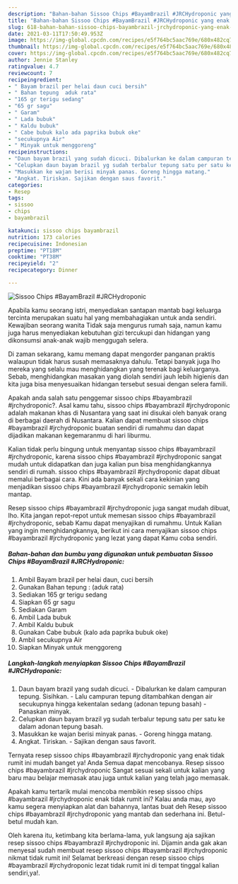 ```yaml
---
description: "Bahan-bahan Sissoo Chips #BayamBrazil #JRCHydroponic yang enak dan Mudah Dibuat"
title: "Bahan-bahan Sissoo Chips #BayamBrazil #JRCHydroponic yang enak dan Mudah Dibuat"
slug: 618-bahan-bahan-sissoo-chips-bayambrazil-jrchydroponic-yang-enak-dan-mudah-dibuat
date: 2021-03-11T17:50:49.953Z
image: https://img-global.cpcdn.com/recipes/e5f764bc5aac769e/680x482cq70/sissoo-chips-bayambrazil-jrchydroponic-foto-resep-utama.jpg
thumbnail: https://img-global.cpcdn.com/recipes/e5f764bc5aac769e/680x482cq70/sissoo-chips-bayambrazil-jrchydroponic-foto-resep-utama.jpg
cover: https://img-global.cpcdn.com/recipes/e5f764bc5aac769e/680x482cq70/sissoo-chips-bayambrazil-jrchydroponic-foto-resep-utama.jpg
author: Jennie Stanley
ratingvalue: 4.7
reviewcount: 7
recipeingredient:
- " Bayam brazil per helai daun cuci bersih"
- " Bahan tepung  aduk rata"
- "165 gr terigu sedang"
- "65 gr sagu"
- " Garam"
- " Lada bubuk"
- " Kaldu bubuk"
- " Cabe bubuk kalo ada paprika bubuk oke"
- "secukupnya Air"
- " Minyak untuk menggoreng"
recipeinstructions:
- "Daun bayam brazil yang sudah dicuci. Dibalurkan ke dalam campuran tepung. Sisihkan. Lalu campuran tepung ditambahkan dengan air secukupnya hingga kekentalan sedang (adonan tepung basah) Panaskan minyak."
- "Celupkan daun bayam brazil yg sudah terbalur tepung satu per satu ke dalam adonan tepung basah."
- "Masukkan ke wajan berisi minyak panas. Goreng hingga matang."
- "Angkat. Tiriskan. Sajikan dengan saus favorit."
categories:
- Resep
tags:
- sissoo
- chips
- bayambrazil

katakunci: sissoo chips bayambrazil 
nutrition: 173 calories
recipecuisine: Indonesian
preptime: "PT18M"
cooktime: "PT38M"
recipeyield: "2"
recipecategory: Dinner

---
```



![Sissoo Chips #BayamBrazil #JRCHydroponic](https://img-global.cpcdn.com/recipes/e5f764bc5aac769e/680x482cq70/sissoo-chips-bayambrazil-jrchydroponic-foto-resep-utama.jpg)

Apabila kamu seorang istri, menyediakan santapan mantab bagi keluarga tercinta merupakan suatu hal yang membahagiakan untuk anda sendiri. Kewajiban seorang  wanita Tidak saja mengurus rumah saja, namun kamu juga harus menyediakan kebutuhan gizi tercukupi dan hidangan yang dikonsumsi anak-anak wajib menggugah selera.

Di zaman  sekarang, kamu memang dapat mengorder panganan praktis walaupun tidak harus susah memasaknya dahulu. Tetapi banyak juga lho mereka yang selalu mau menghidangkan yang terenak bagi keluarganya. Sebab, menghidangkan masakan yang diolah sendiri jauh lebih higienis dan kita juga bisa menyesuaikan hidangan tersebut sesuai dengan selera famili. 



Apakah anda salah satu penggemar sissoo chips #bayambrazil #jrchydroponic?. Asal kamu tahu, sissoo chips #bayambrazil #jrchydroponic adalah makanan khas di Nusantara yang saat ini disukai oleh banyak orang di berbagai daerah di Nusantara. Kalian dapat membuat sissoo chips #bayambrazil #jrchydroponic buatan sendiri di rumahmu dan dapat dijadikan makanan kegemaranmu di hari liburmu.

Kalian tidak perlu bingung untuk menyantap sissoo chips #bayambrazil #jrchydroponic, karena sissoo chips #bayambrazil #jrchydroponic sangat mudah untuk didapatkan dan juga kalian pun bisa menghidangkannya sendiri di rumah. sissoo chips #bayambrazil #jrchydroponic dapat dibuat memalui berbagai cara. Kini ada banyak sekali cara kekinian yang menjadikan sissoo chips #bayambrazil #jrchydroponic semakin lebih mantap.

Resep sissoo chips #bayambrazil #jrchydroponic juga sangat mudah dibuat, lho. Kita jangan repot-repot untuk memesan sissoo chips #bayambrazil #jrchydroponic, sebab Kamu dapat menyajikan di rumahmu. Untuk Kalian yang ingin menghidangkannya, berikut ini cara menyajikan sissoo chips #bayambrazil #jrchydroponic yang lezat yang dapat Kamu coba sendiri.

<!--inarticleads1-->

##### Bahan-bahan dan bumbu yang digunakan untuk pembuatan Sissoo Chips #BayamBrazil #JRCHydroponic:

1. Ambil  Bayam brazil per helai daun, cuci bersih
1. Gunakan  Bahan tepung : (aduk rata)
1. Sediakan 165 gr terigu sedang
1. Siapkan 65 gr sagu
1. Sediakan  Garam
1. Ambil  Lada bubuk
1. Ambil  Kaldu bubuk
1. Gunakan  Cabe bubuk (kalo ada paprika bubuk oke)
1. Ambil secukupnya Air
1. Siapkan  Minyak untuk menggoreng




<!--inarticleads2-->

##### Langkah-langkah menyiapkan Sissoo Chips #BayamBrazil #JRCHydroponic:

1. Daun bayam brazil yang sudah dicuci. - Dibalurkan ke dalam campuran tepung. Sisihkan. - Lalu campuran tepung ditambahkan dengan air secukupnya hingga kekentalan sedang (adonan tepung basah) - Panaskan minyak.
1. Celupkan daun bayam brazil yg sudah terbalur tepung satu per satu ke dalam adonan tepung basah.
1. Masukkan ke wajan berisi minyak panas. - Goreng hingga matang.
1. Angkat. Tiriskan. - Sajikan dengan saus favorit.




Ternyata resep sissoo chips #bayambrazil #jrchydroponic yang enak tidak rumit ini mudah banget ya! Anda Semua dapat mencobanya. Resep sissoo chips #bayambrazil #jrchydroponic Sangat sesuai sekali untuk kalian yang baru mau belajar memasak atau juga untuk kalian yang telah jago memasak.

Apakah kamu tertarik mulai mencoba membikin resep sissoo chips #bayambrazil #jrchydroponic enak tidak rumit ini? Kalau anda mau, ayo kamu segera menyiapkan alat dan bahannya, lantas buat deh Resep sissoo chips #bayambrazil #jrchydroponic yang mantab dan sederhana ini. Betul-betul mudah kan. 

Oleh karena itu, ketimbang kita berlama-lama, yuk langsung aja sajikan resep sissoo chips #bayambrazil #jrchydroponic ini. Dijamin anda gak akan menyesal sudah membuat resep sissoo chips #bayambrazil #jrchydroponic nikmat tidak rumit ini! Selamat berkreasi dengan resep sissoo chips #bayambrazil #jrchydroponic lezat tidak rumit ini di tempat tinggal kalian sendiri,ya!.

